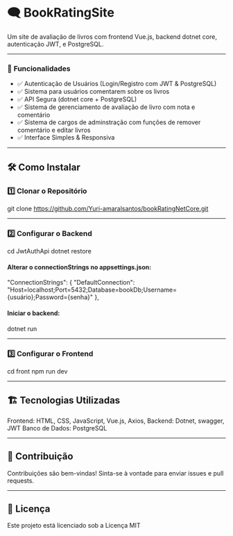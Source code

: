 # 🗨️ **BookRatingSite**  

Um site de avaliação de livros com frontend Vue.js, backend dotnet core, autenticação JWT, e PostgreSQL.  

---

### 🚀 **Funcionalidades**  

- ✅ Autenticação de Usuários (Login/Registro com JWT & PostgreSQL)  
- ✅ Sistema para usuários comentarem sobre os livros 
- ✅ API Segura (dotnet core + PostgreSQL)  
- ✅ Sistema de gerenciamento de avaliação de livro com nota e comentário
- ✅ Sistema de cargos de adminstração com funções de remover comentário e editar livros
- ✅ Interface Simples & Responsiva  

---

## 🛠️ **Como Instalar**

### 1️⃣ **Clonar o Repositório**

git clone https://github.com/Yuri-amaralsantos/bookRatingNetCore.git

---

### 2️⃣ **Configurar o Backend**

cd JwtAuthApi
dotnet restore

#### **Alterar o connectionStrings no appsettings.json:**

"ConnectionStrings": {
    "DefaultConnection": "Host=localhost;Port=5432;Database=bookDb;Username={usuário};Password={senha}"
},

#### **Iniciar o backend:**

dotnet run

---

### 3️⃣ **Configurar o Frontend**

cd front
npm run dev

---

## 🏗️ **Tecnologias Utilizadas**

Frontend: HTML, CSS, JavaScript, Vue.js, Axios,
Backend: Dotnet, swagger, JWT
Banco de Dados: PostgreSQL


---

## 🤝 **Contribuição**

Contribuições são bem-vindas! Sinta-se à vontade para enviar issues e pull requests.

---

## 📜 **Licença**

Este projeto está licenciado sob a Licença MIT
